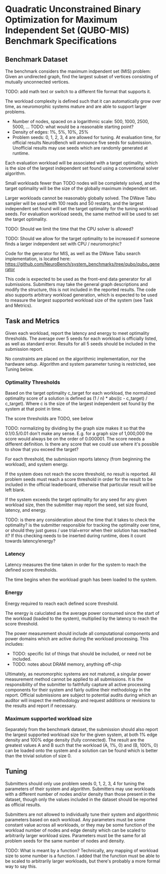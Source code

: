 # Quadratic Unconstrained Binary Optimization for Maximum Independent Set (QUBO-MIS) Benchmark Specifications

## Benchmark Dataset

The benchmark considers the maximum indpendent set (MIS) problem: Given an undirected graph, find the largest subset of vertices consisting of mutually unconnected vertices.

TODO: add math text or switch to a different file format that supports it.

The workload complexity is defined such that it can automatically grow over time, as neuromorphic systems mature and are able to support larger problems.

- Number of nodes, spaced on a logarithmic scale: 500, 1000, 2500, 5000, ... TODO: what would be a reasonable starting point?
- Density of edges: 1%, 5%, 10%, 25%
- Problem seeds: 0, 1, 2, 3, 4 are allowed for tuning. At evaluation time, for official results NeuroBench will announce five seeds for submission. Unofficial results may use seeds which are randomly generated at runtime.

Each evaluation workload will be associated with a target optimality, which is the size of the largest independent set found using a conventional solver algorithm.

Small workloads fewer than TODO nodes will be completely solved, and the target optimality will be the size of the globally maximum independent set.

Larger workloads cannot be reasonably globally solved. The DWave Tabu sampler will be used with 100 reads and 50 restarts, and the largest independent set found will set the target optimality for the tuning workload seeds. For evaluation workload seeds, the same method will be used to set the target optimality.

TODO: Should we limit the time that the CPU solver is allowed? 

TODO: Should we allow for the target optimality to be increased if someone finds a larger independent set with CPU / neuromorphic?

Code for the generator for MIS, as well as the DWave Tabu search implementation, is located here: https://github.com/NeuroBench/system_benchmarks/tree/qubo/qubo_generator

This code is expected to be used as the front-end data generator for all submissions. Submitters may take the general graph descriptions and modify the structure, this is not included in the reported results.
The code also supports arbitrary workload generation, which is expected to be used to measure the largest supported workload size of the system (see Task and Metrics).

## Task and Metrics

Given each workload, report the latency and energy to meet optimality thresholds. The average over 5 seeds for each workload is officially listed, as well as standard error. Results for all 5 seeds should be included in the submission report.

No constraints are placed on the algorithmic implementation, nor the hardware setup. Algorithm and system parameter tuning is restricted, see Tuning below.

### Optimality Thresholds

Based on the target optimality c_target for each workload, the normalized optimality score of a solution is defined as (1 / n) * abs((c - c_target) / c_target). 
Where c is the size of the largest independent set found by the system at that point in time.

The score thresholds are TODO, see below

TODO: normalizing by dividing by the graph size makes it so that the 0.1/0.5/0.01 don't make any sense. E.g. for a graph size of 1,000,000 the score would always be on the order of 0.000001. The score needs a different definition. Is there any score that we could use where it's possible to show that you exceed the target?

For each threshold, the submission reports latency (from beginning the workload), and system energy.

If the system does not reach the score threshold, no result is reported. All problem seeds must reach a score threshold in order for the result to be included in the official leaderboard, otherwise that particular result will be left blank.

If the system exceeds the target optimality for any seed for any given workload size, then the submitter may report the seed, set size found, latency, and energy.

TODO: is there any consideration about the time that it takes to check the optimality? is the submitter responsible for tracking the optimality over time, or should they just guess / use trial+error when their solution has reached it? If this checking needs to be inserted during runtime, does it count towards latency/energy?

### Latency

Latency measures the time taken in order for the system to reach the defined score thresholds.

The time begins when the workload graph has been loaded to the system.

### Energy

Energy required to reach each defined score threshold.

The energy is caluclated as the average power consumed since the start of the workload (loaded to the system), multiplied by the latency to reach the score threshold.

The power measurement should include all computational components and power domains which are active during the workload processing. This includes:

- TODO: specific list of things that should be included, or need not be included. 
- TODO: notes about DRAM memory, anything off-chip

Ultimately, as neuromorphic systems are not matured, a singular power measurement method cannot be applied to all submissions. It is the responsibility of the submitter to faithfully capture all active processing components for their system and fairly outline their methodology in the report. Official submissions are subject to potential audits during which an auditor will inspect the methodology and request additions or revisions to the results and report if necessary.

### Maximum supported workload size

Separately from the benchmark dataset, the submission should also report the largest supported workload size for the given system, at both 1% edge density and 100% edge density (fully connected). The result are the greatest values A and B such that the workload (A, 1%, 0) and (B, 100%, 0) can be loaded onto the system and a solution can be found which is better than the trivial solution of size 0.

## Tuning

Submitters should only use problem seeds 0, 1, 2, 3, 4 for tuning the parameters of their system and algorithm. Submitters may use workloads with a different number of nodes and/or density than those present in the dataset, though only the values included in the dataset should be reported as official results.

Submitters are not allowed to individually tune their system and algorithmic parameters based on each workload. Any parameters must be some constant value across all workloads, or they may be some function of the workload number of nodes and edge density which can be scaled to arbitrarily larger workload sizes. Parameters must be the same for all problem seeds for the same number of nodes and density.

TODO: What is meant by a function? Technically, any mapping of workload size to some number is a function. I added that the function must be able to be scaled to arbitrarily larger workloads, but there's probably a more formal way to say this.
